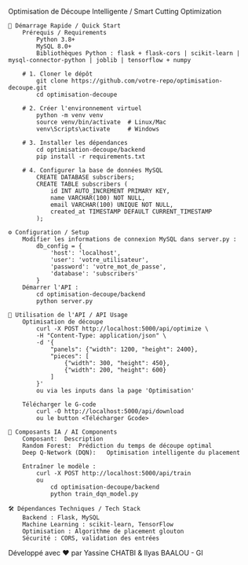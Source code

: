 Optimisation de Découpe Intelligente / Smart Cutting Optimization

    🚀 Démarrage Rapide / Quick Start
        Prérequis / Requirements
            Python 3.8+
            MySQL 8.0+
            Bibliothèques Python : flask + flask-cors | scikit-learn | mysql-connector-python | joblib | tensorflow + numpy

        # 1. Cloner le dépôt
            git clone https://github.com/votre-repo/optimisation-decoupe.git
            cd optimisation-decoupe

        # 2. Créer l'environnement virtuel
            python -m venv venv
            source venv/bin/activate  # Linux/Mac
            venv\Scripts\activate     # Windows

        # 3. Installer les dépendances
            cd optimisation-decoupe/backend
            pip install -r requirements.txt

        # 4. Configurer la base de données MySQL
            CREATE DATABASE subscribers;
            CREATE TABLE subscribers (
                id INT AUTO_INCREMENT PRIMARY KEY,
                name VARCHAR(100) NOT NULL,
                email VARCHAR(100) UNIQUE NOT NULL,
                created_at TIMESTAMP DEFAULT CURRENT_TIMESTAMP
            );

    ⚙️ Configuration / Setup
        Modifier les informations de connexion MySQL dans server.py :
            db_config = {
                'host': 'localhost',
                'user': 'votre_utilisateur',
                'password': 'votre_mot_de_passe',
                'database': 'subscribers'
            }
        Démarrer l'API :
            cd optimisation-decoupe/backend
            python server.py

    📡 Utilisation de l'API / API Usage
        Optimisation de découpe
            curl -X POST http://localhost:5000/api/optimize \
            -H "Content-Type: application/json" \
            -d '{
                "panels": {"width": 1200, "height": 2400},
                "pieces": [
                    {"width": 300, "height": 450},
                    {"width": 200, "height": 600}
                ]
            }'
            ou via les inputs dans la page 'Optimisation'
            
        Télécharger le G-code
            curl -O http://localhost:5000/api/download
            ou le button <Télécharger Gcode>

    🧠 Composants IA / AI Components
        Composant:	Description
        Random Forest:	Prédiction du temps de découpe optimal
        Deep Q-Network (DQN):	Optimisation intelligente du placement

        Entraîner le modèle :
            curl -X POST http://localhost:5000/api/train
            ou 
                cd optimisation-decoupe/backend
                python train_dqn_model.py

    🛠 Dépendances Techniques / Tech Stack
        Backend : Flask, MySQL
        Machine Learning : scikit-learn, TensorFlow
        Optimisation : Algorithme de placement glouton
        Sécurité : CORS, validation des entrées

Développé avec ❤️ par Yassine CHATBI & Ilyas BAALOU - GI